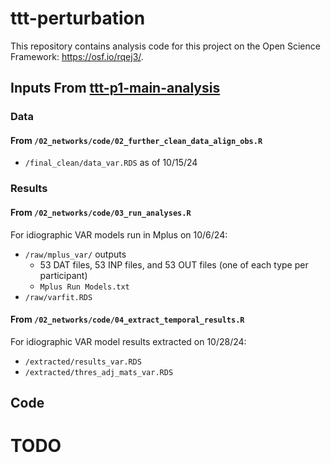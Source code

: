 # ttt-perturbation
This repository contains analysis code for this project on the Open Science Framework: https://osf.io/rqej3/.

## Inputs From [ttt-p1-main-analysis](https://github.com/jwe4ec/ttt-p1-main-analysis)

### Data

#### From `/02_networks/code/02_further_clean_data_align_obs.R`

- `/final_clean/data_var.RDS` as of 10/15/24

### Results

#### From `/02_networks/code/03_run_analyses.R`

For idiographic VAR models run in Mplus on 10/6/24:

- `/raw/mplus_var/` outputs
  - 53 DAT files, 53 INP files, and 53 OUT files (one of each type per participant)
  - `Mplus Run Models.txt`
- `/raw/varfit.RDS`

#### From `/02_networks/code/04_extract_temporal_results.R`

For idiographic VAR model results extracted on 10/28/24:

- `/extracted/results_var.RDS`
- `/extracted/thres_adj_mats_var.RDS`

## Code

# TODO